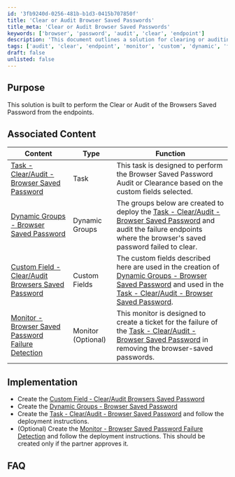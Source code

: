 ```yaml
---
id: '3fb9240d-0256-481b-b1d3-0415b707850f'
title: 'Clear or Audit Browser Saved Passwords'
title_meta: 'Clear or Audit Browser Saved Passwords'
keywords: ['browser', 'password', 'audit', 'clear', 'endpoint']
description: 'This document outlines a solution for clearing or auditing saved passwords in browsers from endpoints. It includes associated tasks, dynamic groups, custom fields, and optional monitors to ensure effective password management and security.'
tags: ['audit', 'clear', 'endpoint', 'monitor', 'custom', 'dynamic', 'task']
draft: false
unlisted: false
---
```

## Purpose

This solution is built to perform the Clear or Audit of the Browsers Saved Password from the endpoints.

## Associated Content

| Content                                                                 | Type           | Function                                                                                                                                                   |
|-------------------------------------------------------------------------|----------------|-----------------------------------------------------------------------------------------------------------------------------------------------------------|
| [Task - Clear/Audit - Browser Saved Password](https://proval.itglue.com/DOC-5078775-17309286) | Task           | This task is designed to perform the Browser Saved Password Audit or Clearance based on the custom fields selected.                                      |
| [Dynamic Groups - Browser Saved Password](https://proval.itglue.com/DOC-5078775-17312581) | Dynamic Groups | The groups below are created to deploy the [Task - Clear/Audit - Browser Saved Password](https://proval.itglue.com/DOC-5078775-17309286) and audit the failure endpoints where the browser's saved password failed to clear. |
| [Custom Field - Clear/Audit Browsers Saved Password](https://proval.itglue.com/DOC-5078775-17312650) | Custom Fields  | The custom fields described here are used in the creation of [Dynamic Groups - Browser Saved Password](https://proval.itglue.com/DOC-5078775-17312581) and used in the [Task - Clear/Audit - Browser Saved Password](https://proval.itglue.com/DOC-5078775-17309286). |
| [Monitor - Browser Saved Password Failure Detection](https://proval.itglue.com/DOC-5078775-17312473) | Monitor (Optional) | This monitor is designed to create a ticket for the failure of the [Task - Clear/Audit - Browser Saved Password](https://proval.itglue.com/DOC-5078775-17309286) in removing the browser-saved passwords. |

## Implementation

- Create the [Custom Field - Clear/Audit Browsers Saved Password](https://proval.itglue.com/DOC-5078775-17312650)
- Create the [Dynamic Groups - Browser Saved Password](https://proval.itglue.com/DOC-5078775-17312581)
- Create the [Task - Clear/Audit - Browser Saved Password](https://proval.itglue.com/DOC-5078775-17309286) and follow the deployment instructions.
- (Optional) Create the [Monitor - Browser Saved Password Failure Detection](https://proval.itglue.com/DOC-5078775-17312473) and follow the deployment instructions. This should be created only if the partner approves it.

## FAQ









